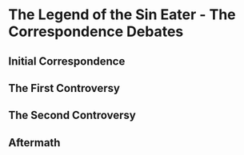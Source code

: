 # The Legend of the Sin Eater - The Correspondence Debates


## Initial Correspondence

## The First Controversy

## The Second Controversy

## Aftermath


